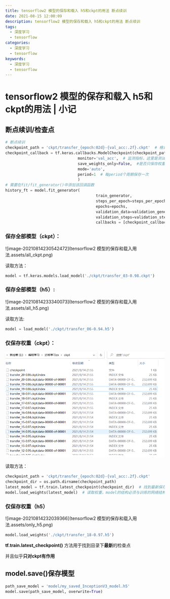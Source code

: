 ```yaml
---
title: tensorflow2 模型的保存和载入 h5和ckpt的用法 断点续训
date: 2021-08-15 12:00:09
description: tensorflow2 模型的保存和载入 h5和ckpt的用法 断点续训
tags:
  - 深度学习
  - tensorflow
categories: 
  - 深度学习
  - tensorflow
keywords:
  - 深度学习
  - tensorflow
---
```




# tensorflow2 模型的保存和载入 h5和ckpt的用法 | 小记

## 断点续训/检查点

```python
# 断点续训
checkpoint_path = 'ckpt/transfer_{epoch:02d}-{val_acc:.2f}.ckpt'  # 格式化字符，防止文件名冲突
checkpoint_callback = tf.keras.callbacks.ModelCheckpoint(checkpoint_path,  # 保存路径
                                monitor='val_acc',  # 监测指标，这里是测试集的acc
                                save_weights_only=False,  #是否只保存权重
                                mode='auto',
                                period=1  # 每period个周期保存一次
                                )
# 需要在fit/fit_generator()中添加该回调函数
history_ft = model.fit_generator(
                                        train_generator,
                                        steps_per_epoch=steps_per_epoch,
                                        epochs=epochs,
                                        validation_data=validation_generator,
                                        validation_steps=validation_steps,
                                        callbacks = [checkpoint_callback])
```

### **保存全部模型**（ckpt）：

![image-20210814230542472](tensorflow2 模型的保存和载入用法.assets/all_ckpt.png)

读取方法：

```python
model = tf.keras.models.load_model('./ckpt/transfer_03-0.98.ckpt')
```

### 保存全部模型（h5）:

![image-20210814233340073](tensorflow2 模型的保存和载入用法.assets/all_h5.png)

读取方法:

```python
model = load_model('./ckpt/transfer_06-0.94.h5')
```



### **仅保存权重（ckpt）**：

<img src="res/Deep Learning/only_ckpt.png" alt="image-20210814231028704" style="zoom:67%;" />

读取方法：

```python
checkpoint_path = 'ckpt/transfer_{epoch:02d}-{val_acc:.2f}.ckpt'
checkpoint_dir = os.path.dirname(checkpoint_path)
latest_model = tf.train.latest_checkpoint(checkpoint_dir)  # 找到最新保存的断点
model.load_weights(latest_model)  # 读取权重，model的结构必须与训练的网络结构一致
```

### 仅保存权重（h5）

![image-20210814232039366](tensorflow2 模型的保存和载入用法.assets/only_h5.png)

```python
model.load_weights('./ckpt/transfer_18-0.97.h5')
```

**tf.train.latest_checkpoint()** 方法用于找到目录下**最新**的检查点

并且似乎**只对ckpt有作用**

## model.save()保存模型

```python
path_save_model = 'model/my_saved_InceptionV3_model.h5'
model.save(path_save_model, overwrite=True)
```

